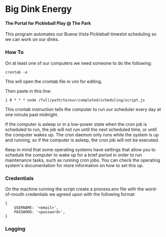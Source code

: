 # Big Dink Energy
#### The Portal for Pickleball Play @ The Park

This program automates our Buena Vista Pickleball timeslot scheduling so we can work on our dinks.

### How To

On at least one of our computers we need someone to do the following:

```
crontab -e
```

This will open the crontab file in vim for editing.

Then paste in this line:

```
1 0 * * * node /full/path/to/our/completed/scheduling/script.js
```

This crontab instruction tells the computer to run our scheduler every day at one minute past midnight.

If the computer is asleep or in a low-power state when the cron job is scheduled to run, the job will not run until the next scheduled time, or until the computer wakes up. The cron daemon only runs while the system is up and running, so if the computer is asleep, the cron job will not be executed.

Keep in mind that some operating systems have settings that allow you to schedule the computer to wake up for a brief period in order to run maintenance tasks, such as running cron jobs. You can check the operating system's documentation for more information on how to set this up.

### Credentials

On the machine running the script create a process.env file with the word-of-mouth credentials we agreed upon with the following format:

```
{
    USERNAME: '<email>',
    PASSWORD: '<password>',
}
```

### Logging

